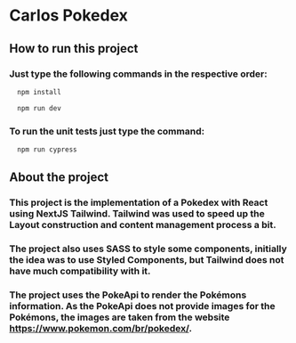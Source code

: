 # Carlos Pokedex

## How to run this project
### Just type the following commands in the respective order:
```bash
  npm install
```
```bash
  npm run dev
```
### To run the unit tests just type the command:
```bash
  npm run cypress
```

## About the project
### This project is the implementation of a Pokedex with React using NextJS Tailwind. Tailwind was used to speed up the Layout construction and content management process a bit.
### The project also uses SASS to style some components, initially the idea was to use Styled Components, but Tailwind does not have much compatibility with it.
### The project uses the PokeApi to render the Pokémons information. As the PokeApi does not provide images for the Pokémons, the images are taken from the website https://www.pokemon.com/br/pokedex/.
